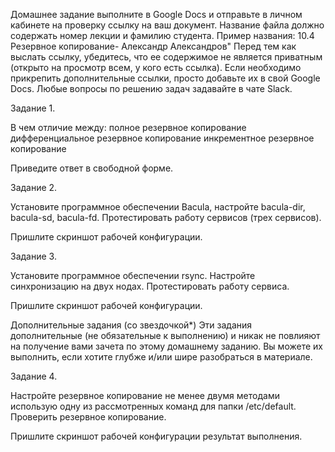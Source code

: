 Домашнее задание выполните в Google Docs и отправьте в личном кабинете на проверку ссылку на ваш документ.
Название файла должно содержать номер лекции и фамилию студента. Пример названия: 10.4 Резервное копирование- Александр Александров"
Перед тем как выслать ссылку, убедитесь, что ее содержимое не является приватным (открыто на просмотр всем, у кого есть ссылка). Если необходимо прикрепить дополнительные ссылки, просто добавьте их в свой Google Docs.
Любые вопросы по решению задач задавайте в чате Slack.
 
Задание 1.

В чем отличие между: 
полное резервное копирование
дифференциальное резервное копирование
инкрементное резервное копирование




Приведите ответ в свободной форме.

Задание 2.

Установите программное обеспечении Bacula, настройте bacula-dir, bacula-sd,  bacula-fd. Протестировать работу сервисов (трех сервисов).




Пришлите скриншот рабочей конфигурации.


Задание 3.

Установите программное обеспечении rsync. Настройте синхронизацию на двух нодах. Протестировать работу сервиса.




Пришлите скриншот рабочей конфигурации.

Дополнительные задания (со звездочкой*)
Эти задания дополнительные (не обязательные к выполнению) и никак не повлияют на получение вами зачета по этому домашнему заданию. Вы можете их выполнить, если хотите глубже и/или шире разобраться в материале.
 
Задание 4.

Настройте резервное копирование не менее двумя методами использую одну из рассмотренных команд для папки /etc/default. Проверить резервное копирование.

 Пришлите скриншот рабочей конфигурации результат выполнения.

